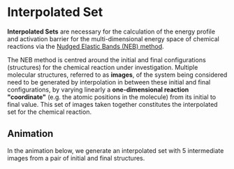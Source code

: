 # Interpolated Set

**Interpolated Sets** are necessary for the calculation of the energy profile and activation barrier for the multi-dimensional energy space of chemical reactions via the [Nudged Elastic Bands (NEB) method](../../../tutorials/dft/chemical/reaction-profile-qe.md).

The NEB method is centred around the initial and final configurations (structures) for the chemical reaction under investigation. Multiple molecular structures, referred to as **images**, of the system being considered need to be generated by interpolation in between these initial and final configurations, by varying linearly a **one-dimensional reaction "coordinate"** (e.g. the atomic positions in the molecule) from its initial to final value. This set of images taken together constitutes the interpolated set for the chemical reaction.

## Animation

In the animation below, we generate an interpolated set with 5 intermediate images from a pair of initial and final structures.

<img data-gifffer="/images/materials-designer/generate-interpolated-set.gif" />
